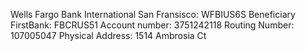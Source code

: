 Wells Fargo Bank International San Fransisco: WFBIUS6S
Beneficiary FirstBank: FBCRUS51
Account number: 3751242118
Routing Number: 107005047
Physical Address: 1514 Ambrosia Ct